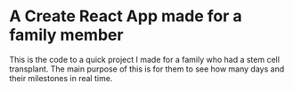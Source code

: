 # A Create React App made for a family member
This is the code to a quick project I made for a family who had a stem cell transplant. The main purpose of this is for them to see how many days and their milestones in real time.
